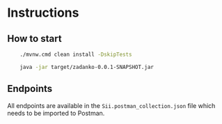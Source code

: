 # Instructions

## How to start

```bash
    ./mvnw.cmd clean install -DskipTests
```
```bash
    java -jar target/zadanko-0.0.1-SNAPSHOT.jar
```


## Endpoints
All endpoints are available in the `Sii.postman_collection.json` file which needs to be imported to Postman.